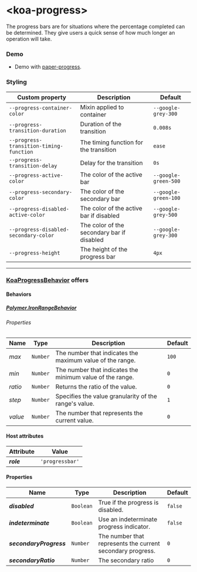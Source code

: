 # &lt;koa-progress&gt;

The progress bars are for situations where the percentage completed can be determined. They give users a quick sense of how much longer an operation will take.

### Demo

* Demo with [paper-progress](https://elements.polymer-project.org/elements/paper-progress?view=demo).

### Styling

Custom property | Description | Default
----------------|-------------|--------
`--progress-container-color` | Mixin applied to container | `--google-grey-300`
`--progress-transition-duration` | Duration of the transition | `0.008s`
`--progress-transition-timing-function` | The timing function for the transition | `ease`
`--progress-transition-delay` | Delay for the transition | `0s`
`--progress-active-color` | The color of the active bar | `--google-green-500`
`--progress-secondary-color` | The color of the secondary bar | `--google-green-100`
`--progress-disabled-active-color` | The color of the active bar if disabled | `--google-grey-500`
`--progress-disabled-secondary-color` | The color of the secondary bar if disabled | `--google-grey-300`
`--progress-height` | The height of the progress bar | `4px`

---

### [KoaProgressBehavior](https://github.com/KingofApp/koa-behaviors/blob/master/koa-progress-behavior.html) offers

#### Behaviors

##### [Polymer.IronRangeBehavior](https://elements.polymer-project.org/elements/iron-range-behavior?active=Polymer.IronRangeBehavior)

###### Properties

Name | Type | Description | Default
-----|------|-------------|--------
*max* | `Number` | The number that indicates the maximum value of the range. | `100`
*min* | `Number` | The number that indicates the minimum value of the range. | `0`
*ratio* | `Number` | Returns the ratio of the value. | `0`
*step* | `Number` | Specifies the value granularity of the range's value. | `1`
*value* | `Number` | The number that represents the current value. | `0`

#### Host attributes

Attribute | Value
----------|------
***role*** | `'progressbar'`

#### Properties

Name | Type | Description | Default
-----|------|-------------|--------
***disabled*** | `Boolean` | True if the progress is disabled. | `false`
***indeterminate*** | `Boolean` | Use an indeterminate progress indicator. | `false`
***secondaryProgress*** | `Number` | The number that represents the current secondary progress. | `0`
***secondaryRatio*** | `Number` | The secondary ratio | `0`
